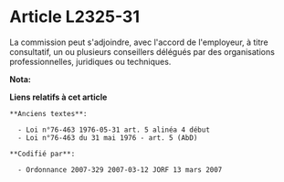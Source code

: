 # Article L2325-31

La commission peut s'adjoindre, avec l'accord de l'employeur, à titre consultatif, un ou plusieurs conseillers délégués par
des organisations professionnelles, juridiques ou techniques.

**Nota:**



**Liens relatifs à cet article**

	**Anciens textes**:

	  - Loi n°76-463 1976-05-31 art. 5 alinéa 4 début
	  - Loi n°76-463 du 31 mai 1976 - art. 5 (AbD)

	**Codifié par**:

	  - Ordonnance 2007-329 2007-03-12 JORF 13 mars 2007
